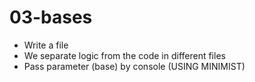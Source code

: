 # 03-bases
* Write a file
* We separate logic from the code in different files
* Pass parameter (base) by console (USING MINIMIST)
